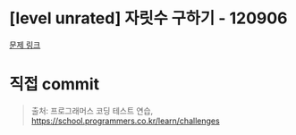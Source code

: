 # [level unrated] 자릿수 구하기 - 120906

[문제 링크](https://school.programmers.co.kr/learn/courses/30/lessons/120906)

# 직접 commit

> 출처: 프로그래머스 코딩 테스트 연습, https://school.programmers.co.kr/learn/challenges
